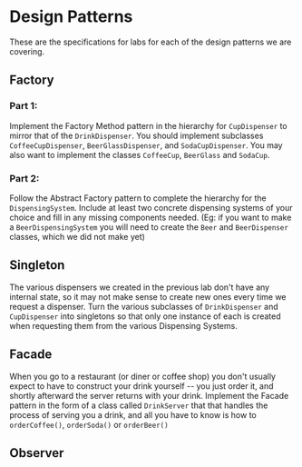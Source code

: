 # Design Patterns

These are the specifications for labs for each of the design patterns we are covering.

## Factory

### Part 1:

Implement the Factory Method pattern in the hierarchy for `CupDispenser` to mirror that of the `DrinkDispenser`. You should implement subclasses `CoffeeCupDispenser`, `BeerGlassDispenser`, and `SodaCupDispenser`. You may also want to implement the classes `CoffeeCup`, `BeerGlass` and `SodaCup`.

### Part 2:

Follow the Abstract Factory pattern to complete the hierarchy for the `DispensingSystem`. Include at least two concrete dispensing systems of your choice and fill in any missing components needed. (Eg: if you want to make a `BeerDispensingSystem` you will need to create the `Beer` and `BeerDispenser` classes, which we did not make yet)

## Singleton

The various dispensers we created in the previous lab don't have any internal state, so it may not make sense to create new ones every time we request a dispenser. Turn the various subclasses of `DrinkDispenser` and `CupDispenser` into singletons so that only one instance of each is created when requesting them from the various Dispensing Systems.

## Facade

When you go to a restaurant (or diner or coffee shop) you don't usually expect to have to construct your drink yourself -- you just order it, and shortly afterward the server returns with your drink. Implement the Facade pattern in the form of a class called `DrinkServer` that that handles the process of serving you a drink, and all you have to know is how to `orderCoffee()`, `orderSoda()` or `orderBeer()`

## Observer

